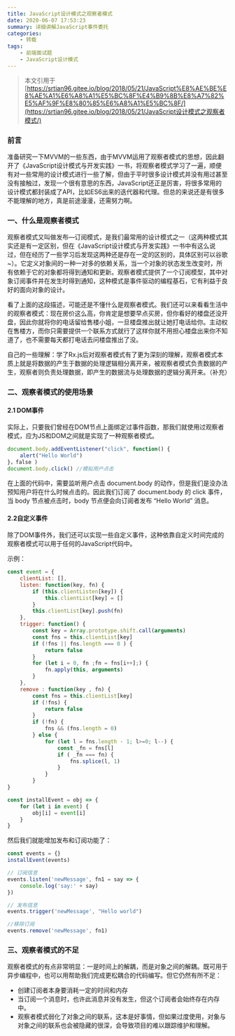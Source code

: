 ```yaml
---
title: JavaScript设计模式之观察者模式
date: 2020-06-07 17:53:23
summary: 详细讲解JavaScript事件委托
categories:
    - 转载
tags:
    - 前端面试题
    - JavaScript设计模式
---
```


> 本文引用于[https://srtian96.gitee.io/blog/2018/05/21/JavaScript%E8%AE%BE%E8%AE%A1%E6%A8%A1%E5%BC%8F%E4%B9%8B%E8%A7%82%E5%AF%9F%E8%80%85%E6%A8%A1%E5%BC%8F/](https://srtian96.gitee.io/blog/2018/05/21/JavaScript设计模式之观察者模式/)

### 前言

准备研究一下MVVM的一些东西，由于MVVM运用了观察者模式的思想，因此翻开了《JavaScript设计模式与开发实践》一书，将观察者模式学习了一遍，顺便有对一些常用的设计模式进行一些了解，但由于平时很多设计模式并没有用过甚至没有接触过，发现一个很有意思的东西，JavaScript还正是厉害，将很多常用的设计模式都封装成了API，比如ES6出来的迭代器和代理。但总的来说还是有很多不能理解的地方，真是前途漫漫，还需努力啊。

### 一、什么是观察者模式

观察者模式又叫做发布—订阅模式，是我们最常用的设计模式之一（这两种模式其实还是有一定区别，但在《JavaScript设计模式与开发实践》一书中有这么说过，但在经历了一些学习后发现这两种还是存在一定的区别的，具体区别可以谷歌~）。它定义对象间的一种一对多的依赖关系，当一个对象的状态发生改变时，所有依赖于它的对象都将得到通知和更新。观察者模式提供了一个订阅模型，其中对象订阅事件并在发生时得到通知，这种模式是事件驱动的编程基石，它有利益于良好的面向对象的设计。

看了上面的这段描述，可能还是不懂什么是观察者模式。我们还可以来看看生活中的观察者模式：现在房价这么高，你肯定是想要早点买房，但你看好的楼盘还没开盘，因此你就将你的电话留给售楼小姐，一旦楼盘推出就让她打电话给你。主动权在售楼方，而你只需要提供一个联系方式就行了这样你就不用担心楼盘出来你不知道了，也不需要每天都打电话去问楼盘推出了没。

自己的一些理解：学了Rx.js后对观察者模式有了更为深刻的理解，观察者模式本质上就是将数据的产生于数据的处理逻辑相分离开来，被观察者模式负责数据的产生，观察者则负责处理数据，即产生的数据流与处理数据的逻辑分离开来。（补充）

### 二、观察者模式的使用场景

#### 2.1 DOM事件

实际上，只要我们曾经在DOM节点上面绑定过事件函数，那我们就使用过观察者模式，应为JS和DOM之间就是实现了一种观察者模式。

```javascript
document.body.addEventListener("click", function() {
    alert("Hello World")
}，false )
document.body.click() //模拟用户点击
```

在上面的代码中，需要监听用户点击 document.body 的动作，但是我们是没办法预知用户将在什么时候点击的。因此我们订阅了 document.body 的 click 事件，当 body 节点被点击时，body 节点便会向订阅者发布 “Hello World” 消息。

#### 2.2自定义事件

除了DOM事件外，我们还可以实现一些自定义事件，这种依靠自定义时间完成的观察者模式可以用于任何的JavaScript代码中。

示例：

```javascript
const event = {
    clientList: [],
    listen: function(key, fn) {
        if (this.clientListen[key]) {
            this.clientList[key] = []
        }
        this.clientList[key].push(fn)
    },
    trigger: function() {
        const key = Array.prototype.shift.call(arguments)
        const fns = this.clientList[key]
        if (!fns || fns.length === 0 ) {
            return false
        }
        for (let i = 0, fn ;fn = fns[i++];) {
            fn.apply(this, arguments)
        }
    },
    remove : function(key , fn) {
        const fns = this.clientList[key]
        if (!fns) {
            return false
        }
        if (!fn) {
            fns && (fns.length = 0)
        } else {
            for (let l = fns.length - 1; l>=0; l--) {
                const _fn = fns[l]
                if ( _fn === fn) {
                    fns.splice(l, 1)
                }
            }
        }
}

const installEvent = obj => {
    for (let i in event) {
        obj[i] = event[i]
    }
}
```

然后我们就能增加发布和订阅功能了：

```javascript
const events = {}
installEvent(events)

// 订阅信息
events.listen('newMessage', fn1 = say => {
    console.log('say:' + say)
})

// 发布信息
events.trigger('newMessage', "Hello world")

//移除订阅
events.remove('newMessage', fn1)
```

### 三、观察者模式的不足

观察者模式的有点非常明显：一是时间上的解耦，而是对象之间的解耦。既可用于异步编程中，也可以用帮助我们完成更松耦合的代码编写。但它仍然有所不足：

- 创建订阅者本身要消耗一定的时间和内存
- 当订阅一个消息时，也许此消息并没有发生，但这个订阅者会始终存在内存中。
- 观察者模式弱化了对象之间的联系，这本是好事情，但如果过度使用，对象与对象之间的联系也会被隐藏的很深，会导致项目的难以跟踪维护和理解。